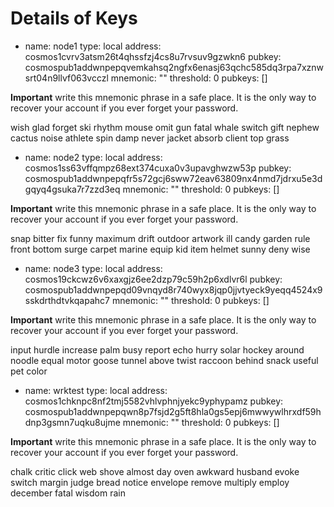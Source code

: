 # Details of Keys


- name: node1
  type: local
  address: cosmos1cvrv3atsm26t4qhssfzj4cs8u7rvsuv9gzwkn6
  pubkey: cosmospub1addwnpepqvemkahsq2ngfx6enasj63qchc585dq3rpa7xznwsrt04n9llvf063vcczl
  mnemonic: ""
  threshold: 0
  pubkeys: []


**Important** write this mnemonic phrase in a safe place.
It is the only way to recover your account if you ever forget your password.

wish glad forget ski rhythm mouse omit gun fatal whale switch gift nephew cactus noise athlete spin damp never jacket absorb client top grass


- name: node2
  type: local
  address: cosmos1ss63vffqmpz68ext374cuxa0v3upavghwzw53p
  pubkey: cosmospub1addwnpepqfr5s72gcj6sww72eav63809nx4nmd7jdrxu5e3dgqyq4gsuka7r7zzd3eq
  mnemonic: ""
  threshold: 0
  pubkeys: []


**Important** write this mnemonic phrase in a safe place.
It is the only way to recover your account if you ever forget your password.

snap bitter fix funny maximum drift outdoor artwork ill candy garden rule front bottom surge carpet marine equip kid item helmet sunny deny wise


- name: node3
  type: local
  address: cosmos19ckcwz6v6xaxgjz6ee2dzp79c59h2p6xdlvr6l
  pubkey: cosmospub1addwnpepqd09vnqyd8r740wyx8jqp0jjvtyeck9yeqq4524x9sskdrthdtvkqapahc7
  mnemonic: ""
  threshold: 0
  pubkeys: []


**Important** write this mnemonic phrase in a safe place.
It is the only way to recover your account if you ever forget your password.

input hurdle increase palm busy report echo hurry solar hockey around noodle equal motor goose tunnel above twist raccoon behind snack useful pet color


- name: wrktest
  type: local
  address: cosmos1chknpc8nf2tmj5582vhlvphnjyekc9yphypamz
  pubkey: cosmospub1addwnpepqwn8p7fsjd2g5ft8hla0gs5epj6mwwywlhrxdf59hdnp3gsmn7uqku8ujme
  mnemonic: ""
  threshold: 0
  pubkeys: []


**Important** write this mnemonic phrase in a safe place.
It is the only way to recover your account if you ever forget your password.

chalk critic click web shove almost day oven awkward husband evoke switch margin judge bread notice envelope remove multiply employ december fatal wisdom rain
